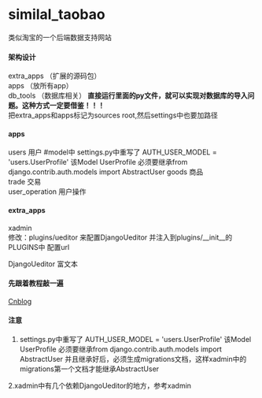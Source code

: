 # similal_taobao
类似淘宝的一个后端数据支持网站


#### 架构设计
extra_apps   （扩展的源码包）  
apps              （放所有app）   
db_tools   （数据库相关）   **直接运行里面的py文件，就可以实现对数据库的导入问题。这种方式一定要借鉴！！！**    
把extra_apps和apps标记为sources root,然后settings中也要加路径  

#### apps
users  用户  #model中 settings.py中重写了 AUTH_USER_MODEL = 'users.UserProfile' 该Model UserProfile  必须要继承from django.contrib.auth.models import AbstractUser
goods  商品   
trade 交易  
user_operation  用户操作  
#### extra_apps 
xadmin  
    修改：plugins/ueditor 来配置DjangoUeditor 并注入到plugins/__init__的PLUGINS中
    配置url
        
DjangoUeditor  富文本  

#### 先跟着教程敲一遍
[Cnblog](http://www.cnblogs.com/derek1184405959/p/8733194.html)<br /> 

#### 注意
1. settings.py中重写了 AUTH_USER_MODEL = 'users.UserProfile' 该Model UserProfile  必须要继承from django.contrib.auth.models import AbstractUser
并且继承好后，必须生成migrations文档，这样xadmin中的migrations第一个文档才能继承AbstractUser 

2.xadmin中有几个依赖DjangoUeditor的地方，参考xadmin


